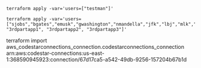 
```
terraform apply -var='users=["testman"]'
```

```
terraform apply -var='users=["sjobs","bgates","emusk","gwashington","nmandella","jfk","lbj","mlk","ctop","rnixon","bfarve","arogers","pgerhartz", "3rdpartapp1", "3rdpartapp2", "3rdpartapp3"]'
```

terraform import aws_codestarconnections_connection.codestarconnections_connection arn:aws:codestar-connections:us-east-1:368590945923:connection/67d17ca5-a542-49db-9256-157204b67b1d